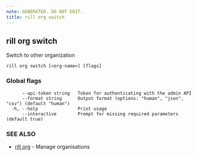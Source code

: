 ```yaml
---
note: GENERATED. DO NOT EDIT.
title: rill org switch
---
```

## rill org switch

Switch to other organization

```
rill org switch [<org-name>] [flags]
```

### Global flags

```
      --api-token string   Token for authenticating with the admin API
      --format string      Output format (options: "human", "json", "csv") (default "human")
  -h, --help               Print usage
      --interactive        Prompt for missing required parameters (default true)
```

### SEE ALSO

* [rill org](org.md)	 - Manage organisations

